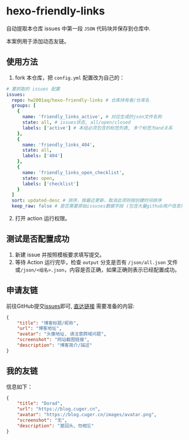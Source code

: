 # hexo-friendly-links

自动提取本仓库 issues 中第一段 `JSON` 代码块并保存到仓库中.

本案例用于添加动态友链。

## 使用方法

1. fork 本仓库，把 `config.yml` 配置改为自己的：

```yaml
# 要抓取的 issues 配置
issues:
  repo: hw2001aq/hexo-friendly-links # 仓库持有者/仓库名
  groups: [
    {
      name: 'friendly_links_active', # 对应生成的json文件名称
      state: all, # issues状态, all/open/closed
      labels: ['active'] # 本组必须包含的标签列表, 多个标签为and关系
    },
    {
      name: 'friendly_links_404',
      state: all,
      labels: ['404']
    },
    {
      name: 'friendly_links_open_checklist',
      state: open,
      labels: ['checklist']
    }
  ]
  sort: updated-desc # 排序，按最近更新，取消此项则按创建时间排序
  keep_raw: false # 是否需要原始issuses数据字段 (包含大量github用户信息)

```

2. 打开 action 运行权限。

## 测试是否配置成功

1. 新建 issue 并按照模板要求填写提交。
2. 等待 Action 运行完毕，检查 `output` 分支是否有 `/json/all.json` 文件或`/json/<组名>.json`，内容是否正确，如果正确则表示已经配置成功。


## 申请友链
前往GitHub提交[issues](https://github.com/hw2001aq/hexo-friendly-links/issues)即可, [直达链接](https://github.com/hw2001aq/hexo-friendly-links/issues/new?assignees=&labels=&template=template_friend_new.yaml)
需要准备的内容:
```json
{
    "title": "博客标题/昵称",
    "url": "博客地址",
    "avatar": "头像地址, 请注意跨域问题",
    "screenshot": "网站截图链接",
    "description": "博客简介/描述"
}
```

## 我的友链
信息如下：
```json
{
    "title": "Dorad",
    "url": "https://blog.cuger.cn",
    "avatar": "https://blog.cuger.cn/images/avatar.png",
    "screenshot": "无",
    "description": "莫回头、勿相忘"
}
```
